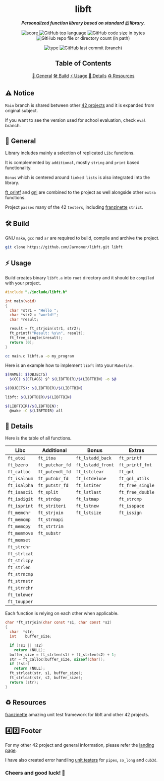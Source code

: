 <h1 align="center">
  <b>libft</b>
</h1>

<p align="center">
	<b><i>Personalized function library based on standard 🇨 library.</i></b><br>
</p>

<p align="center">
  <img src="https://img.shields.io/badge/Score-125%2F100-lightgreen?style=for-the-badge" alt="score">
  <img src="https://img.shields.io/github/languages/top/Jarnomer/libft?style=for-the-badge&logo=c&label=%20&labelColor=gray&color=lightblue" alt="GitHub top language">
	<img src="https://img.shields.io/github/languages/code-size/Jarnomer/libft?style=for-the-badge&color=lightyellow" alt="GitHub code size in bytes">
  <img src="https://img.shields.io/github/directory-file-count/Jarnomer/libft/sources?style=for-the-badge&label=sources&color=pink" alt="GitHub repo file or directory count (in path)">
</p>

<p align="center">
    <img src="https://img.shields.io/badge/Type-Solo-violet?style=for-the-badge" alt="type">
  <img src="https://img.shields.io/github/last-commit/Jarnomer/libft/main?style=for-the-badge&color=red" alt="GitHub last commit (branch)">
</p>

<div align="center">

## Table of Contents
[📝 General](#-general)
[🛠️ Build](#️-build)
[⚡ Usage](#-usage)
[🚀 Details](#-details)
[♻️ Resources](#️-resources)

</div>

## ⚠️ Notice

`Main` branch is shared between other [42 projects](https://github.com/Jarnomer/Hive42) and it is expanded from original subject.

If you want to see the version used for school evaluation, check `eval` branch.

## 📝 General

Library includes mainly a selection of replicated `Libc` functions.

It is complemented by `additional`, mostly `string` and `print` based functionality.

`Bonus` which is centered around `linked lists` is also integrated into the library.

[ft_printf](https://github.com/Jarnomer/printf) and [gnl](https://github.com/Jarnomer/gnl) are combined to the project as well alongside other `extra` functions.

Project `passes` many of the 42 `testers`, including [franzinette](https://github.com/xicodomingues/francinette) `strict`.

## 🛠️ Build

GNU `make`, `gcc` nad `ar` are required to build, compile and archive the project.

```bash
git clone https://github.com/Jarnomer/libft.git libft
```

## ⚡ Usage

Build creates binary `libft.a` into `root` directory and it should be `compiled` with your project.

```c
#include "./include/libft.h"

int main(void)
{
  char *str1 = "Hello ";
  char *str2 = "world!";
  char *result;

  result = ft_strjoin(str1, str2);
  ft_printf("Result: %s\n", result);
  ft_free_single(&result);
  return (0);
}
```

```bash
cc main.c libft.a -o my_program
```

Here is an example how to implement `libft` into your `Makefile`.

```bash
$(NAME): $(OBJECTS)
  $(CC) $(CFLAGS) $^ $(LIBFTDIR)/$(LIBFTBIN) -o $@

$(OBJECTS): $(LIBFTDIR)/$(LIBFTBIN)

libft: $(LIBFTDIR)/$(LIBFTBIN)

$(LIBFTDIR)/$(LIBFTBIN): 
  @make -C $(LIBFTDIR) all
```

## 🚀 Details

Here is the table of all functions.

| **Libc**              | **Additional**        | **Bonus**               | **Extras**            |
|------------------------|-----------------------|--------------------------|------------------------|
| `ft_atoi`             | `ft_itoa`            | `ft_lstadd_back`        | `ft_printf`           |
| `ft_bzero`            | `ft_putchar_fd`      | `ft_lstadd_front`       | `ft_printf_fmt`       |
| `ft_calloc`           | `ft_putendl_fd`      | `ft_lstclear`           | `ft_gnl`              |
| `ft_isalnum`          | `ft_putnbr_fd`       | `ft_lstdelone`          | `ft_gnl_utils`        |
| `ft_isalpha`          | `ft_putstr_fd`       | `ft_lstiter`            | `ft_free_single`      |
| `ft_isascii`          | `ft_split`           | `ft_lstlast`            | `ft_free_double`      |
| `ft_isdigit`          | `ft_strdup`          | `ft_lstmap`             | `ft_strcmp`           |
| `ft_isprint`          | `ft_striteri`        | `ft_lstnew`             | `ft_isspace`          |
| `ft_memchr`           | `ft_strjoin`         | `ft_lstsize`            | `ft_issign`           |
| `ft_memcmp`           | `ft_strmapi`         |                          |                        |
| `ft_memcpy`           | `ft_strtrim`         |                          |                        |
| `ft_memmove`          | `ft_substr`          |                          |                        |
| `ft_memset`           |                       |                          |                        |
| `ft_strchr`           |                       |                          |                        |
| `ft_strlcat`          |                       |                          |                        |
| `ft_strlcpy`          |                       |                          |                        |
| `ft_strlen`           |                       |                          |                        |
| `ft_strncmp`          |                       |                          |                        |
| `ft_strnstr`          |                       |                          |                        |
| `ft_strrchr`          |                       |                          |                        |
| `ft_tolower`          |                       |                          |                        |
| `ft_toupper`          |                       |                          |                        |

Each function is relying on each other when applicable.

```c
char *ft_strjoin(char const *s1, char const *s2)
{
  char  *str;
  int    buffer_size;

  if (!s1 || !s2)
    return (NULL);
  buffer_size = ft_strlen(s1) + ft_strlen(s2) + 1;
  str = ft_calloc(buffer_size, sizeof(char));
  if (!str)
    return (NULL);
  ft_strlcat(str, s1, buffer_size);
  ft_strlcat(str, s2, buffer_size);
  return (str);
}
```

## ♻️ Resources

[franzinette](https://github.com/xicodomingues/francinette) amazing unit test framework for libft and other 42 projects.

## 4️⃣2️⃣ Footer

For my other 42 project and general information, please refer the [landing page](https://github.com/Jarnomer/Hive42).

I have also created error handling [unit testers](https://github.com/Jarnomer/Hive42) for `pipex`, `so_long` and `cub3d`.

### Cheers and good luck! 🥳